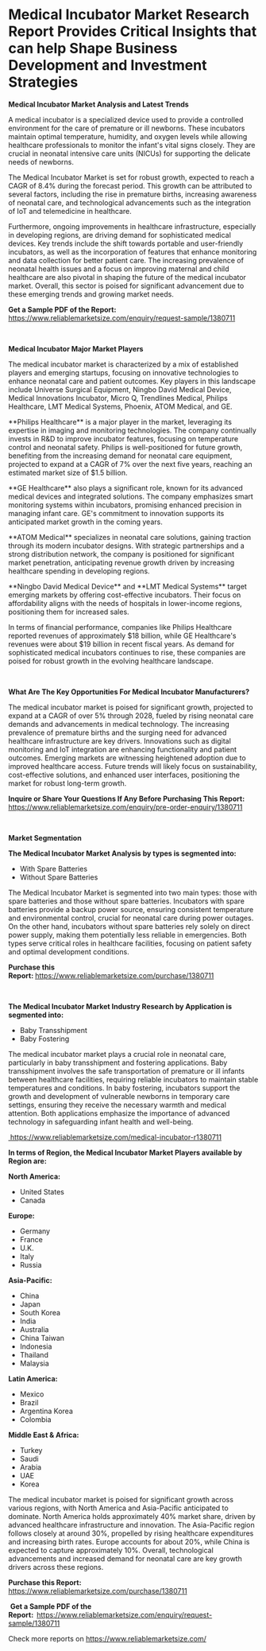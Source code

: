 <p><h1>Medical Incubator Market Research Report Provides Critical Insights that can help Shape Business Development and Investment Strategies</h1></p><p><strong>Medical Incubator Market Analysis and Latest Trends</strong></p>
<p><p>A medical incubator is a specialized device used to provide a controlled environment for the care of premature or ill newborns. These incubators maintain optimal temperature, humidity, and oxygen levels while allowing healthcare professionals to monitor the infant's vital signs closely. They are crucial in neonatal intensive care units (NICUs) for supporting the delicate needs of newborns.</p><p>The Medical Incubator Market is set for robust growth, expected to reach a CAGR of 8.4% during the forecast period. This growth can be attributed to several factors, including the rise in premature births, increasing awareness of neonatal care, and technological advancements such as the integration of IoT and telemedicine in healthcare. </p><p>Furthermore, ongoing improvements in healthcare infrastructure, especially in developing regions, are driving demand for sophisticated medical devices. Key trends include the shift towards portable and user-friendly incubators, as well as the incorporation of features that enhance monitoring and data collection for better patient care. The increasing prevalence of neonatal health issues and a focus on improving maternal and child healthcare are also pivotal in shaping the future of the medical incubator market. Overall, this sector is poised for significant advancement due to these emerging trends and growing market needs.</p></p>
<p><strong>Get a Sample PDF of the Report:&nbsp;</strong> <a href="https://www.reliablemarketsize.com/enquiry/request-sample/1380711?utm_campaign=2932&utm_medium=2&utm_source=Github&utm_content=ia&utm_term=04032025&utm_id=medical-incubator">https://www.reliablemarketsize.com/enquiry/request-sample/1380711</a></p>
<p>&nbsp;</p>
<p><strong>Medical Incubator Major Market Players</strong></p>
<p><p>The medical incubator market is characterized by a mix of established players and emerging startups, focusing on innovative technologies to enhance neonatal care and patient outcomes. Key players in this landscape include Universe Surgical Equipment, Ningbo David Medical Device, Medical Innovations Incubator, Micro Q, Trendlines Medical, Philips Healthcare, LMT Medical Systems, Phoenix, ATOM Medical, and GE.</p><p>**Philips Healthcare** is a major player in the market, leveraging its expertise in imaging and monitoring technologies. The company continually invests in R&D to improve incubator features, focusing on temperature control and neonatal safety. Philips is well-positioned for future growth, benefiting from the increasing demand for neonatal care equipment, projected to expand at a CAGR of 7% over the next five years, reaching an estimated market size of $1.5 billion.</p><p>**GE Healthcare** also plays a significant role, known for its advanced medical devices and integrated solutions. The company emphasizes smart monitoring systems within incubators, promising enhanced precision in managing infant care. GE's commitment to innovation supports its anticipated market growth in the coming years.</p><p>**ATOM Medical** specializes in neonatal care solutions, gaining traction through its modern incubator designs. With strategic partnerships and a strong distribution network, the company is positioned for significant market penetration, anticipating revenue growth driven by increasing healthcare spending in developing regions.</p><p>**Ningbo David Medical Device** and **LMT Medical Systems** target emerging markets by offering cost-effective incubators. Their focus on affordability aligns with the needs of hospitals in lower-income regions, positioning them for increased sales.</p><p>In terms of financial performance, companies like Philips Healthcare reported revenues of approximately $18 billion, while GE Healthcare's revenues were about $19 billion in recent fiscal years. As demand for sophisticated medical incubators continues to rise, these companies are poised for robust growth in the evolving healthcare landscape. </p></p>
<p>&nbsp;</p>
<p><strong>What Are The Key Opportunities For Medical Incubator Manufacturers?</strong></p>
<p><p>The medical incubator market is poised for significant growth, projected to expand at a CAGR of over 5% through 2028, fueled by rising neonatal care demands and advancements in medical technology. The increasing prevalence of premature births and the surging need for advanced healthcare infrastructure are key drivers. Innovations such as digital monitoring and IoT integration are enhancing functionality and patient outcomes. Emerging markets are witnessing heightened adoption due to improved healthcare access. Future trends will likely focus on sustainability, cost-effective solutions, and enhanced user interfaces, positioning the market for robust long-term growth.</p></p>
<p><strong>Inquire or Share Your Questions If Any Before Purchasing This Report:</strong> <a href="https://www.reliablemarketsize.com/enquiry/pre-order-enquiry/1380711?utm_campaign=2932&utm_medium=2&utm_source=Github&utm_content=ia&utm_term=04032025&utm_id=medical-incubator">https://www.reliablemarketsize.com/enquiry/pre-order-enquiry/1380711</a></p>
<p>&nbsp;</p>
<p><strong>Market Segmentation</strong></p>
<p><strong>The Medical Incubator Market Analysis by types is segmented into:</strong></p>
<p><ul><li>With Spare Batteries</li><li>Without Spare Batteries</li></ul></p>
<p><p>The Medical Incubator Market is segmented into two main types: those with spare batteries and those without spare batteries. Incubators with spare batteries provide a backup power source, ensuring consistent temperature and environmental control, crucial for neonatal care during power outages. On the other hand, incubators without spare batteries rely solely on direct power supply, making them potentially less reliable in emergencies. Both types serve critical roles in healthcare facilities, focusing on patient safety and optimal development conditions.</p></p>
<p><strong>Purchase this Report:&nbsp;</strong><a href="https://www.reliablemarketsize.com/purchase/1380711?utm_campaign=2932&utm_medium=2&utm_source=Github&utm_content=ia&utm_term=04032025&utm_id=medical-incubator">https://www.reliablemarketsize.com/purchase/1380711</a></p>
<p>&nbsp;</p>
<p><strong>The Medical Incubator Market Industry Research by Application is segmented into:</strong></p>
<p><ul><li>Baby Transshipment</li><li>Baby Fostering</li></ul></p>
<p><p>The medical incubator market plays a crucial role in neonatal care, particularly in baby transshipment and fostering applications. Baby transshipment involves the safe transportation of premature or ill infants between healthcare facilities, requiring reliable incubators to maintain stable temperatures and conditions. In baby fostering, incubators support the growth and development of vulnerable newborns in temporary care settings, ensuring they receive the necessary warmth and medical attention. Both applications emphasize the importance of advanced technology in safeguarding infant health and well-being.</p></p>
<p><a href="https://www.reliablemarketsize.com/medical-incubator-r1380711?utm_campaign=2932&utm_medium=2&utm_source=Github&utm_content=ia&utm_term=04032025&utm_id=medical-incubator">&nbsp;https://www.reliablemarketsize.com/medical-incubator-r1380711</a></p>
<p><strong>In terms of Region, the Medical Incubator Market Players available by Region are:</strong></p>
<p>
    <p> <strong> North America: </strong>
        <ul>
            <li>United States</li>
            <li>Canada</li>
        </ul>
        </p> 
    <p> <strong> Europe: </strong>
        <ul>
            <li>Germany</li>
            <li>France</li>
            <li>U.K.</li>
            <li>Italy</li>
            <li>Russia</li>
        </ul>
        </p> 
    <p> <strong> Asia-Pacific: </strong>
        <ul>
            <li>China</li>
            <li>Japan</li>
            <li>South Korea</li>
            <li>India</li>
            <li>Australia</li>
            <li>China Taiwan</li>
            <li>Indonesia</li>
            <li>Thailand</li>
            <li>Malaysia</li>
        </ul>
        </p> 
    <p> <strong> Latin America: </strong>
        <ul>
            <li>Mexico</li>
            <li>Brazil</li>
            <li>Argentina Korea</li>
            <li>Colombia</li>
        </ul>
        </p> 
    <p> <strong> Middle East & Africa: </strong>
        <ul>
            <li>Turkey</li>
            <li>Saudi</li>
            <li>Arabia</li>
            <li>UAE</li>
            <li>Korea</li>
        </ul>
    </p>
    </p>
<p><p>The medical incubator market is poised for significant growth across various regions, with North America and Asia-Pacific anticipated to dominate. North America holds approximately 40% market share, driven by advanced healthcare infrastructure and innovation. The Asia-Pacific region follows closely at around 30%, propelled by rising healthcare expenditures and increasing birth rates. Europe accounts for about 20%, while China is expected to capture approximately 10%. Overall, technological advancements and increased demand for neonatal care are key growth drivers across these regions.</p></p>
<p><strong>Purchase this Report: </strong><a href="https://www.reliablemarketsize.com/purchase/1380711?utm_campaign=2932&utm_medium=2&utm_source=Github&utm_content=ia&utm_term=04032025&utm_id=medical-incubator">https://www.reliablemarketsize.com/purchase/1380711</a></p>
<p>&nbsp;<strong>Get a Sample PDF of the Report:&nbsp;&nbsp;</strong><a href="https://www.reliablemarketsize.com/enquiry/request-sample/1380711?utm_campaign=2932&utm_medium=2&utm_source=Github&utm_content=ia&utm_term=04032025&utm_id=medical-incubator">https://www.reliablemarketsize.com/enquiry/request-sample/1380711</a></p>
<p><strong></strong></p>
<p>Check more reports on <a href="https://www.reliablemarketsize.com/?utm_campaign=2932&utm_medium=2&utm_source=Github&utm_content=ia&utm_term=04032025&utm_id=medical-incubator">https://www.reliablemarketsize.com/</a></p>